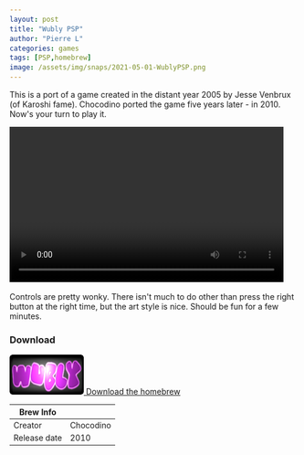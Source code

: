 ```yaml
---
layout: post
title: "Wubly PSP"
author: "Pierre L"
categories: games
tags: [PSP,homebrew]
image: /assets/img/snaps/2021-05-01-WublyPSP.png
---
```


This is a port of a game created in the distant year 2005 by Jesse Venbrux (of Karoshi fame). Chocodino ported the game five years later - in 2010. Now's your turn to play it.

<video class="center" width="480" height="272" controls>
	<source type="video/mp4" src="https://github.com/PSP-Archive/PSP-Archive.github.io/raw/gh-pages/assets/video/2021-05-01-WublyPSP.mp4">
</video>

Controls are pretty wonky. There isn't much to do other than press the right button at the right time, but the art style is nice. Should be fun for a few minutes.

### Download

<p class="download-btn">
    <a href="https://archive.org/download/wubly-psp.-7z/Wubly%20PSP.7z">
	<img border="0" alt="Download the homebrew" src="/assets/img/icon0/2021-05-01-WublyPSP.png" width="130" height="70">
	Download the homebrew
	</a>
</p>

| Brew Info    |             |
|--------------|-------------|
| Creator      | Chocodino |
| Release date | 2010 |
